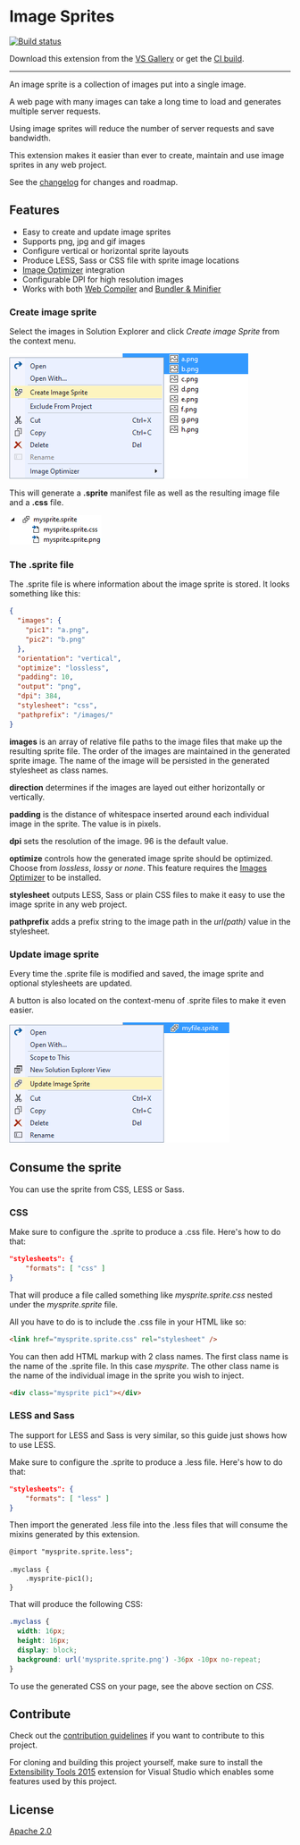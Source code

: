 # Image Sprites

[![Build status](https://ci.appveyor.com/api/projects/status/ox04djmajibm3qqv?svg=true)](https://ci.appveyor.com/project/madskristensen/imagesprites)

Download this extension from the [VS Gallery](https://visualstudiogallery.msdn.microsoft.com/8bb845e9-5717-4eae-aed3-1fdf6fe5819a)
or get the [CI build](http://vsixgallery.com/extension/cd92c0c6-2c32-49a3-83ca-0dc767c7d78e/).

---------------------------------------

An image sprite is a collection of images put into a single
image.

A web page with many images can take a long time to load
and generates multiple server requests.

Using image sprites will reduce the number of server
requests and save bandwidth.

This extension makes it easier than ever to create, maintain
and use image sprites in any web project.

See the [changelog](CHANGELOG.md) for changes and roadmap.

## Features

- Easy to create and update image sprites
- Supports png, jpg and gif images
- Configure vertical or horizontal sprite layouts
- Produce LESS, Sass or CSS file with sprite image locations
- [Image Optimizer](https://visualstudiogallery.msdn.microsoft.com/a56eddd3-d79b-48ac-8c8f-2db06ade77c3) integration
- Configurable DPI for high resolution images
- Works with both [Web Compiler](https://visualstudiogallery.msdn.microsoft.com/3b329021-cd7a-4a01-86fc-714c2d05bb6c)
and [Bundler & Minifier](https://visualstudiogallery.msdn.microsoft.com/9ec27da7-e24b-4d56-8064-fd7e88ac1c40)

### Create image sprite
Select the images in Solution Explorer and click
*Create image Sprite* from the context menu.

![Context menu](art/context-menu-images.png)

This will generate a **.sprite** manifest file as well as
the resulting image file and a **.css** file.

![Sol Exp](art/sol-exp.png)

### The .sprite file
The .sprite file is where information about the image sprite
is stored. It looks something like this:

```json
{
  "images": {
    "pic1": "a.png",
    "pic2": "b.png"
  },
  "orientation": "vertical",
  "optimize": "lossless",
  "padding": 10,
  "output": "png",
  "dpi": 384,
  "stylesheet": "css",
  "pathprefix": "/images/"
}
```

**images** is an array of relative file paths to the image
files that make up the resulting sprite file. The order
of the images are maintained in the generated sprite image.
The name of the image will be persisted in the generated
stylesheet as class names.

**direction** determines if the images are layed out either
horizontally or vertically. 

**padding** is the distance of whitespace inserted around each
individual image in the sprite. The value is in pixels.

**dpi** sets the resolution of the image. 96 is the default value.

**optimize** controls how the generated image sprite should be
optimized. Choose from *lossless*, *lossy* or *none*. This
feature requires the
[Images Optimizer](https://visualstudiogallery.msdn.microsoft.com/a56eddd3-d79b-48ac-8c8f-2db06ade77c3)
to be installed. 

**stylesheet** outputs LESS, Sass or plain CSS files to make
it easy to use the image sprite in any web project.

**pathprefix** adds a prefix string to the image path in
the *url(path)* value in the stylesheet.

### Update image sprite
Every time the .sprite file is modified and saved, the image
sprite and optional stylesheets are updated.

A button is also located on the context-menu of .sprite files
to make it even easier.

![Context menu update](art/context-menu-update.png)

## Consume the sprite
You can use the sprite from CSS, LESS or Sass.

### CSS
Make sure to configure the .sprite to produce a .css file.
Here's how to do that:

```json
"stylesheets": {
	"formats": [ "css" ]
}
```

That will produce a file called something like *mysprite.sprite.css*
nested under the *mysprite.sprite* file.

All you have to do is to include the .css file in your HTML
like so:

```html
<link href="mysprite.sprite.css" rel="stylesheet" />
```

You can then add HTML markup with 2 class names. The first
class name is the name of the .sprite file. In this case
*mysprite*. The other class name is the name of the individual
image in the sprite you wish to inject.

```html
<div class="mysprite pic1"></div>
```

### LESS and Sass
The support for LESS and Sass is very similar, so this guide
just shows how to use LESS.

Make sure to configure the .sprite to produce a .less file.
Here's how to do that:

```json
"stylesheets": {
	"formats": [ "less" ]
}
```

Then import the generated .less file into the .less files that
will consume the mixins generated by this extension.

```less
@import "mysprite.sprite.less";

.myclass {
    .mysprite-pic1();
}
```

That will produce the following CSS:

```css
.myclass {
  width: 16px;
  height: 16px;
  display: block;
  background: url('mysprite.sprite.png') -36px -10px no-repeat;
}
```

To use the generated CSS on your page, see the above section
on *CSS*.

## Contribute
Check out the [contribution guidelines](.github/CONTRIBUTING.md)
if you want to contribute to this project.

For cloning and building this project yourself, make sure
to install the
[Extensibility Tools 2015](https://visualstudiogallery.msdn.microsoft.com/ab39a092-1343-46e2-b0f1-6a3f91155aa6)
extension for Visual Studio which enables some features
used by this project.

## License
[Apache 2.0](LICENSE)